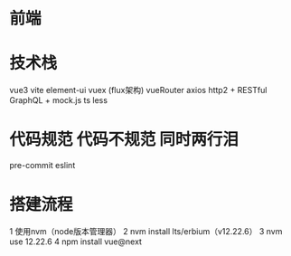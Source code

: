 # 前端

# 技术栈
vue3
vite
element-ui
vuex (flux架构)
vueRouter
axios
http2 + RESTful
GraphQL + mock.js
ts
less

# 代码规范 代码不规范 同时两行泪
pre-commit
eslint


# 搭建流程
1 使用nvm（node版本管理器）
2 nvm install lts/erbium（v12.22.6）
3 nvm use 12.22.6
4 npm install vue@next